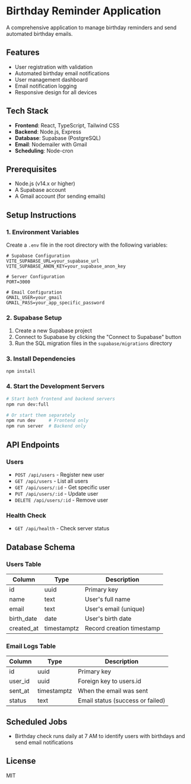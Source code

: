 # Birthday Reminder Application

A comprehensive application to manage birthday reminders and send automated birthday emails.

## Features

- User registration with validation
- Automated birthday email notifications
- User management dashboard
- Email notification logging
- Responsive design for all devices

## Tech Stack

- **Frontend**: React, TypeScript, Tailwind CSS
- **Backend**: Node.js, Express
- **Database**: Supabase (PostgreSQL)
- **Email**: Nodemailer with Gmail
- **Scheduling**: Node-cron

## Prerequisites

- Node.js (v14.x or higher)
- A Supabase account
- A Gmail account (for sending emails)

## Setup Instructions

### 1. Environment Variables

Create a `.env` file in the root directory with the following variables:

```
# Supabase Configuration
VITE_SUPABASE_URL=your_supabase_url
VITE_SUPABASE_ANON_KEY=your_supabase_anon_key

# Server Configuration
PORT=3000

# Email Configuration
GMAIL_USER=your_gmail
GMAIL_PASS=your_app_specific_password
```

### 2. Supabase Setup

1. Create a new Supabase project
2. Connect to Supabase by clicking the "Connect to Supabase" button
3. Run the SQL migration files in the `supabase/migrations` directory

### 3. Install Dependencies

```bash
npm install
```

### 4. Start the Development Servers

```bash
# Start both frontend and backend servers
npm run dev:full

# Or start them separately
npm run dev     # Frontend only
npm run server  # Backend only
```

## API Endpoints

### Users

- `POST /api/users` - Register new user
- `GET /api/users` - List all users
- `GET /api/users/:id` - Get specific user
- `PUT /api/users/:id` - Update user
- `DELETE /api/users/:id` - Remove user

### Health Check

- `GET /api/health` - Check server status

## Database Schema

### Users Table

| Column      | Type        | Description                |
|-------------|-------------|----------------------------|
| id          | uuid        | Primary key                |
| name        | text        | User's full name           |
| email       | text        | User's email (unique)      |
| birth_date  | date        | User's birth date          |
| created_at  | timestamptz | Record creation timestamp  |

### Email Logs Table

| Column    | Type        | Description                      |
|-----------|-------------|----------------------------------|
| id        | uuid        | Primary key                      |
| user_id   | uuid        | Foreign key to users.id          |
| sent_at   | timestamptz | When the email was sent          |
| status    | text        | Email status (success or failed) |

## Scheduled Jobs

- Birthday check runs daily at 7 AM to identify users with birthdays and send email notifications

## License

MIT